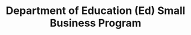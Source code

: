 ---
highlight: "false" 
title: "Department of Education (Ed) Small Business Program"
description: "The Office of Small and Disadvantaged Business Utilization (OSDBU) works as an advocate to maximize participation of small businesses in Department contracts, through outreach to the business community and partnerships with Department offices to develop and implement acquisition strategies for achieving ED’s mission."
url-link: "https://www2.ed.gov/about/offices/list/ofo/osdbu/index.html"
type: "HTML"
gov-only: "false"
is-external: "true"
publication-date: "January 01, 2023"
reading-time: "5"
resource-type: "information-slick"
filter: "small-business"
audience: "industry-all-businesses"
branded-offerings: "small-business-support"
---